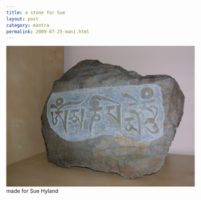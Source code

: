 ```yaml
---
title: a stone for Sue
layout: post
category: mantra
permalink: 2009-07-25-mani.html
---
```



![mani 8](/assets/images/mani/mani8.jpg)  
made for Sue Hyland
